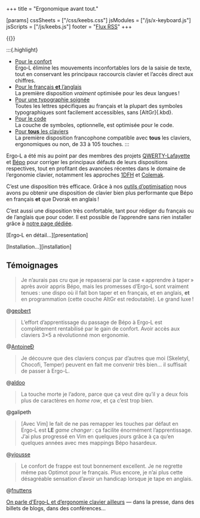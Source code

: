 +++
title = "Ergonomique avant tout."

[params]
cssSheets = ["/css/keebs.css"]
jsModules = ["/js/x-keyboard.js"]
jsScripts = ["/js/keebs.js"]
footer = "[Flux RSS](/articles/index.xml)"
+++

{{<x-keyboard name="Ergo‑L" data="ergol" class="odk" href="/installation">}}

:::{.highlight}
- [Pour le confort][confort]
  <br> Ergo‑L élimine les mouvements inconfortables lors de la saisie de texte,
  tout en conservant les principaux raccourcis clavier et l’accès direct aux
  chiffres.
- [Pour le français **et** l’anglais][optimisation]
  <br> La première disposition *vraiment* optimisée pour les deux langues !
- [Pour une typographie soignée][typographie]
  <br> Toutes les lettres spécifiques au français et la plupart des symboles
  typographiques sont facilement accessibles, sans [AltGr]{.kbd}.
- [Pour le code][code]
  <br> La couche de symboles, optionnelle, est optimisée pour le code.
- [Pour **tous** les claviers][claviers]
  <br> La première disposition francophone compatible avec **tous** les
  claviers, ergonomiques ou non, de 33 à 105 touches.
:::

Ergo‑L a été mis au point par des membres des projets
[QWERTY-Lafayette][Lafayette] et [Bépo][] pour corriger les principaux défauts
de leurs dispositions respectives, tout en profitant des avancées récentes dans
le domaine de l’ergonomie clavier, notamment les approches [1DFH][1dfh] et
[Colemak][optimisation].

C’est une disposition très efficace. Grâce à nos [outils d’optimisation][stats]
nous avons pu obtenir une disposition de clavier bien plus performante que Bépo
en français **et** que Dvorak en anglais !

C’est aussi une disposition très confortable, tant pour rédiger du français ou
de l’anglais que pour coder. Il est possible de l’apprendre sans rien installer
grâce à [notre page dédiée][dactylo].

<nav class="more">
<p> [Ergo‑L en détail…][presentation] </p>
<p> [Installation…][installation] </p>
</nav>


Témoignages
--------------------------------------------------------------------------------

> Je n’aurais pas cru que je repasserai par la case « apprendre à taper » après
> avoir appris Bépo, mais les promesses d’Ergo‑L sont vraiment tenues : une
> dispo où il fait bon taper et en français, et en anglais, **et** en
> programmation (cette couche AltGr est redoutable). Le grand luxe !

@[geobert][]

> L’effort d’apprentissage du passage de Bépo à Ergo‑L est complètement
> rentabilisé par le gain de confort.
> Avoir accès aux claviers 3×5 a révolutionné mon ergonomie.

@[AntoineÐ][]

> Je découvre que des claviers conçus par d’autres que moi (Skeletyl, Chocofi,
> Temper) peuvent en fait me convenir très bien… il suffisait de passer à Ergo-L.

@[aldoo][]

> La touche morte je l’adore, parce que ça veut dire qu’il y a deux fois plus de
> caractères en <i lang="en">home row</i>, et ça c’est trop bien.

@galipeth

> [Avec Vim] le fait de ne pas remapper les touches par défaut en Ergo‑L est
> **LE** <i lang="en">game changer</i> : ça facilite énormément l’apprentissage.
> J’ai plus progressé en Vim en quelques jours grâce à ça qu’en quelques années
> avec mes mappings Bépo hasardeux.

@[vjousse][]

> Le confort de frappe est tout bonnement excellent. Je ne regrette même pas
> Optimot pour le français. Plus encore, je n’ai plus cette désagréable
> sensation d’avoir un handicap lorsque je tape en anglais.

@[fnuttens][]

[On parle d’Ergo‑L et d’ergonomie clavier ailleurs][ailleurs]
— dans la presse, dans des billets de blogs, dans des conférences…


[presentation]: /presentation/
[installation]: /installation/
[optimisation]: /presentation/#plus-optimisé-que-dvorak-et-bépo
[typographie]:  /presentation/#impeccable-en-français
[confort]:      /presentation/#ergonomique-avant-tout
[code]:         /presentation/#redoutable-pour-le-code
[1dfh]:         /presentation/#dfh-1u-distance-from-home

[stats]:     /stats/
[dactylo]:   /dactylo/#ergol
[claviers]:  /claviers/
[ailleurs]:  /ailleurs/

[Lafayette]: https://qwerty-lafayette.org
[Bépo]:      https://bepo.fr

[AntoineÐ]:  https://kwak.cab/notes/9yvs1mb0dg47c0k0
[vjousse]:   https://vimebook.com/fr
[geobert]:   https://geobert.fr/posts/l-apres-bepo-ergo-l/
[aldoo]:     https://github.com/ald0o/
[fnuttens]:  https://blog.dabao.fr/
